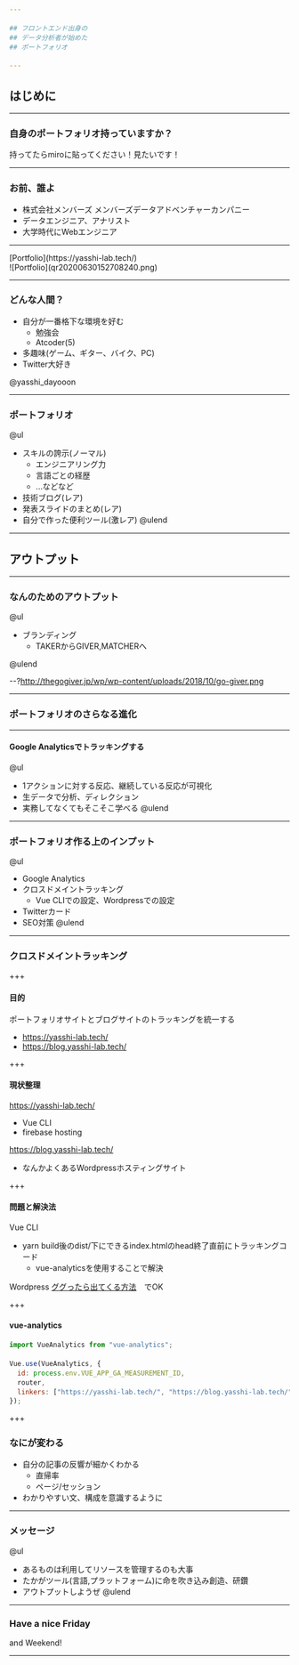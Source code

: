 ```yaml
---

## フロントエンド出身の
## データ分析者が始めた
## ポートフォリオ

---
```


## はじめに

---

### 自身のポートフォリオ持っていますか？
持ってたらmiroに貼ってください！見たいです！

---

### お前、誰よ

- 株式会社メンバーズ
    メンバーズデータアドベンチャーカンパニー
- データエンジニア、アナリスト
- 大学時代にWebエンジニア

<hr>
[Portfolio](https://yasshi-lab.tech/)<br>
![Portfolio](qr20200630152708240.png)

---

### どんな人間？
- 自分が一番格下な環境を好む
    - 勉強会
    - Atcoder(5)
- 多趣味(ゲーム、ギター、バイク、PC)
- Twitter大好き

@yasshi_dayooon

---

### ポートフォリオ

@ul
- スキルの誇示(ノーマル)
    - エンジニアリング力
    - 言語ごとの経歴
    - ...などなど
- 技術ブログ(レア)
- 発表スライドのまとめ(レア)
- 自分で作った便利ツール(激レア)
@ulend

---

## アウトプット

---

### なんのためのアウトプット

@ul

- ブランディング
    - TAKERからGIVER,MATCHERへ

@ulend

--?http://thegogiver.jp/wp/wp-content/uploads/2018/10/go-giver.png

---

### ポートフォリオのさらなる進化

---

#### Google Analyticsでトラッキングする
@ul
- 1アクションに対する反応、継続している反応が可視化
- 生データで分析、ディレクション
- 実務してなくてもそこそこ学べる
@ulend

---

### ポートフォリオ作る上のインプット
@ul
- Google Analytics
- クロスドメイントラッキング
    - Vue CLIでの設定、Wordpressでの設定
- Twitterカード
- SEO対策
@ulend

---

### クロスドメイントラッキング

+++

#### 目的
ポートフォリオサイトとブログサイトのトラッキングを統一する
- https://yasshi-lab.tech/
- https://blog.yasshi-lab.tech/

+++

#### 現状整理
https://yasshi-lab.tech/
- Vue CLI
- firebase hosting

https://blog.yasshi-lab.tech/
- なんかよくあるWordpressホスティングサイト

+++
#### 問題と解決法
Vue CLI
- yarn build後のdist/下にできるindex.htmlのhead終了直前にトラッキングコード
    - vue-analyticsを使用することで解決

Wordpress
[ググったら出てくる方法](https://wacul-ai.com/blog/access-analysis/google-analytics-setting/wp-ga/)　でOK

+++
#### vue-analytics

```js
import VueAnalytics from "vue-analytics";

Vue.use(VueAnalytics, {
  id: process.env.VUE_APP_GA_MEASUREMENT_ID,
  router,
  linkers: ["https://yasshi-lab.tech/", "https://blog.yasshi-lab.tech/"]
});
```

+++

### なにが変わる
- 自分の記事の反響が細かくわかる
    - 直帰率
    - ページ/セッション
- わかりやすい文、構成を意識するように

---

### メッセージ

@ul
- あるものは利用してリソースを管理するのも大事
- たかがツール(言語,プラットフォーム)に命を吹き込み創造、研鑽
- アウトプットしようぜ
@ulend

---

### Have a nice Friday
and Weekend!

---
